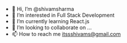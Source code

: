 - 👋 Hi, I’m @shivamsharma
- 👀 I’m interested in  Full Stack Development
- 🌱 I’m currently learning React.js
- 💞️ I’m looking to collaborate on ...
- 📫 How to reach me itssshivams@gmail.com

<!---
shivamsharmadac/shivamsharmadac is a ✨ special ✨ repository because its `README.md` (this file) appears on your GitHub profile.
You can click the Preview link to take a look at your changes.
--->
